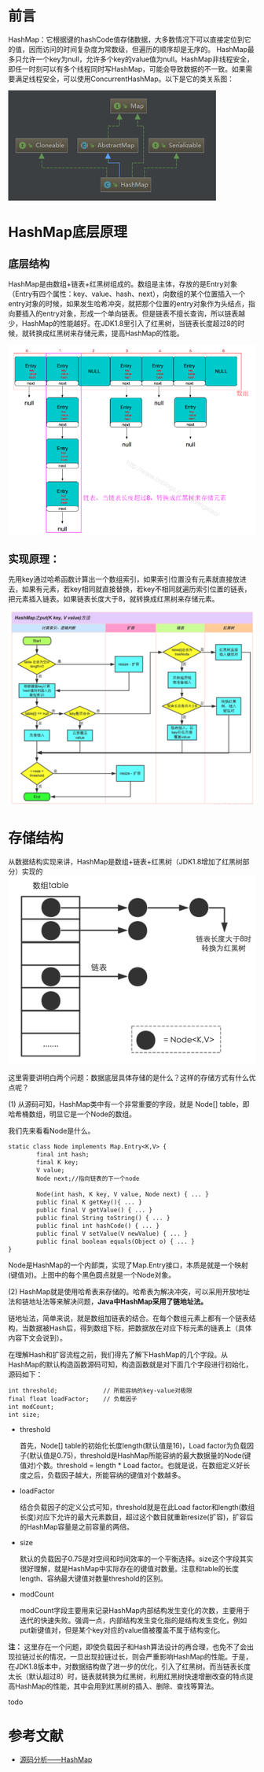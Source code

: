 # 前言

HashMap：它根据键的hashCode值存储数据，大多数情况下可以直接定位到它的值，因而访问的时间复杂度为常数级，但遍历的顺序却是无序的。 HashMap最多只允许一个key为null，允许多个key的value值为null。HashMap非线程安全，即任一时刻可以有多个线程同时写HashMap，可能会导致数据的不一致。如果需要满足线程安全，可以使用ConcurrentHashMap。以下是它的类关系图：

![](map继承结构.jpg)

# HashMap底层原理

## 底层结构

HashMap是由数组+链表+红黑树组成的。数组是主体，存放的是Entry对象（Entry有四个属性：key、value、hash、next），向数组的某个位置插入一个entry对象的时候，如果发生哈希冲突，就把那个位置的entry对象作为头结点，指向要插入的entry对象，形成一个单向链表。但是链表不擅长查询，所以链表越少，HashMap的性能越好。在JDK1.8里引入了红黑树，当链表长度超过8的时候，就转换成红黑树来存储元素，提高HashMap的性能。

![hashmap.jpeg](hashmap.jpg)

## 实现原理：

先用key通过哈希函数计算出一个数组索引，如果索引位置没有元素就直接放进去，如果有元素，若key相同就直接替换，若key不相同就遍历索引位置的链表，把元素插入链表。如果链表长度大于8，就转换成红黑树来存储元素。

![hashmap](hashmap构造过程.jpg)

# 存储结构
从数据结构实现来讲，HashMap是数组+链表+红黑树（JDK1.8增加了红黑树部分）实现的
![](hashMap存储结构.jpg)

这里需要讲明白两个问题：数据底层具体存储的是什么？这样的存储方式有什么优点呢？

(1) 从源码可知，HashMap类中有一个非常重要的字段，就是 Node[] table，即哈希桶数组，明显它是一个Node的数组。

我们先来看看Node是什么。

```
static class Node implements Map.Entry<K,V> {
        final int hash;
        final K key;
        V value;
        Node next;//指向链表的下一个node

        Node(int hash, K key, V value, Node next) { ... }
        public final K getKey(){ ... }
        public final V getValue() { ... }
        public final String toString() { ... }
        public final int hashCode() { ... }
        public final V setValue(V newValue) { ... }
        public final boolean equals(Object o) { ... }
}
```

Node是HashMap的一个内部类，实现了Map.Entry接口，本质是就是一个映射(键值对)。上图中的每个黑色圆点就是一个Node对象。

(2) HashMap就是使用哈希表来存储的。哈希表为解决冲突，可以采用开放地址法和链地址法等来解决问题，**Java中HashMap采用了链地址法。**

链地址法，简单来说，就是数组加链表的结合。在每个数组元素上都有一个链表结构，当数据被Hash后，得到数组下标，把数据放在对应下标元素的链表上（具体内容下文会说到）。

在理解Hash和扩容流程之前，我们得先了解下HashMap的几个字段。从HashMap的默认构造函数源码可知，构造函数就是对下面几个字段进行初始化，源码如下：

```
int threshold;             // 所能容纳的key-value对极限 
final float loadFactor;    // 负载因子
int modCount;  
int size;
```

- threshold

	首先，Node[] table的初始化长度length(默认值是16)，Load factor为负载因子(默认值是0.75)，threshold是HashMap所能容纳的最大数据量的Node(键值对)个数。threshold = length * Load factor。也就是说，在数组定义好长度之后，负载因子越大，所能容纳的键值对个数越多。

- loadFactor

	结合负载因子的定义公式可知，threshold就是在此Load factor和length(数组长度)对应下允许的最大元素数目，超过这个数目就重新resize(扩容)，扩容后的HashMap容量是之前容量的两倍。

- size

	默认的负载因子0.75是对空间和时间效率的一个平衡选择。size这个字段其实很好理解，就是HashMap中实际存在的键值对数量。注意和table的长度length、容纳最大键值对数量threshold的区别。

- modCount
	
	modCount字段主要用来记录HashMap内部结构发生变化的次数，主要用于迭代的快速失败。强调一点，内部结构发生变化指的是结构发生变化，例如put新键值对，但是某个key对应的value值被覆盖不属于结构变化。

**注：**
这里存在一个问题，即使负载因子和Hash算法设计的再合理，也免不了会出现拉链过长的情况，一旦出现拉链过长，则会严重影响HashMap的性能。于是，在JDK1.8版本中，对数据结构做了进一步的优化，引入了红黑树。而当链表长度太长（默认超过8）时，链表就转换为红黑树，利用红黑树快速增删改查的特点提高HashMap的性能，其中会用到红黑树的插入、删除、查找等算法。

todo 



# 参考文献
- [源码分析——HashMap](https://juejin.im/post/5d0058fce51d45773e418a5d)